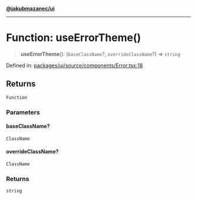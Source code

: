 [**@jakubmazanec/ui**](../README.md)

---

# Function: useErrorTheme()

> **useErrorTheme**(): (`baseClassName`?, `overrideClassName`?) => `string`

Defined in:
[packages/ui/source/components/Error.tsx:18](https://github.com/jakubmazanec/tools/blob/90a5050fae768000bb00b2044438762c3c8c0f98/packages/ui/source/components/Error.tsx#L18)

## Returns

`Function`

### Parameters

#### baseClassName?

`ClassName`

#### overrideClassName?

`ClassName`

### Returns

`string`
